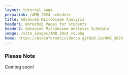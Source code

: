 ```yaml
---
layout: tutorial_page
permalink: /AMB_2024_schedule
title: Advanced Microbiome Analysis
header1: Workshop Pages for Students
header2: Advanced Microbiome Analysis Schedule
image: /site_images/AMB_2024_v1.png
home: https://bioinformaticsdotca.github.io/AMB_2024
---
```


### Please Note
Coming soon!